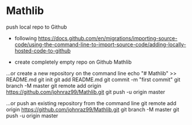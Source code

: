# Mathlib

push local repo to Github

- following https://docs.github.com/en/migrations/importing-source-code/using-the-command-line-to-import-source-code/adding-locally-hosted-code-to-github

- create completely empty repo on Github Mathlib

…or create a new repository on the command line
echo "# Mathlib" >> README.md
git init
git add README.md
git commit -m "first commit"
git branch -M master
git remote add origin https://github.com/johnraz99/Mathlib.git
git push -u origin master

…or push an existing repository from the command line
git remote add origin https://github.com/johnraz99/Mathlib.git
git branch -M master
git push -u origin master
